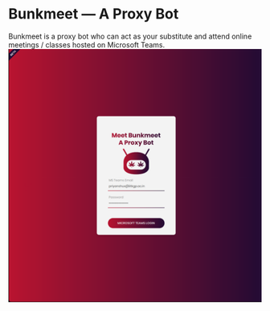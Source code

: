 # Bunkmeet — A Proxy Bot
Bunkmeet is a proxy bot who can act as your substitute and attend online meetings / classes hosted on Microsoft Teams.
![](https://github.com/priyanshux/bunkmeet/blob/main/bunkmeet/static/images/login.png?raw=true)
